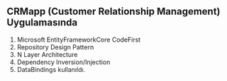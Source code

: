 ## CRMapp (Customer Relationship Management) Uygulamasında
1) Microsoft EntityFrameworkCore CodeFirst
2) Repository Design Pattern
3) N Layer Architecture
4) Dependency Inversion/Injection
5) DataBindings kullanıldı.

